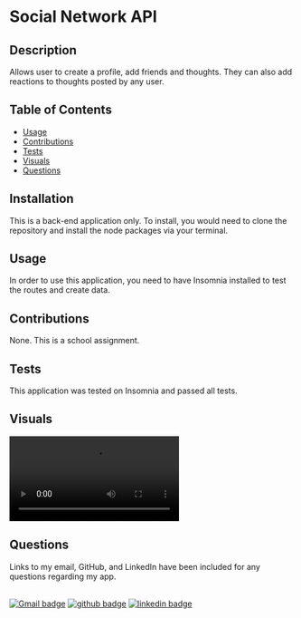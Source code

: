 
# Social Network API

## Description
Allows user to create a profile, add friends and thoughts. They can also add reactions to thoughts posted by any user.

## Table of Contents
 * [Usage](#usage)
 * [Contributions](#contributions)
 * [Tests](#tests)
 * [Visuals](#visuals)
 * [Questions](#questions)

## Installation
This is a back-end application only. To install, you would need to clone the repository and install the node packages via your terminal.

## Usage
In order to use this application, you need to have Insomnia installed to test the routes and create data.

## Contributions 
None. This is a school assignment.

## Tests 
This application was tested on Insomnia and passed all tests.

## Visuals
![Walk-through-video](./Assets/Social%20Network%20API.mp4)

## Questions
Links to my email, GitHub, and LinkedIn have been included for any questions regarding my app. 

<br> [![Gmail badge](https://img.shields.io/badge/Gmail-D14836?style=for-the-badge&logo=gmail&logoColor=white)](mailto:gersen.marissa@gmail.com)
[![github badge](https://img.shields.io/badge/GitHub-100000?style=for-the-badge&logo=github&logoColor=white)](https://github.com/marissacraig)
[![linkedin badge](https://img.shields.io/badge/LinkedIn-0077B5?style=for-the-badge&logo=linkedin&logoColor=white)](https://www.linkedin.com/in/www.linkedin.com/in/marissa-craig-59557a172)   
